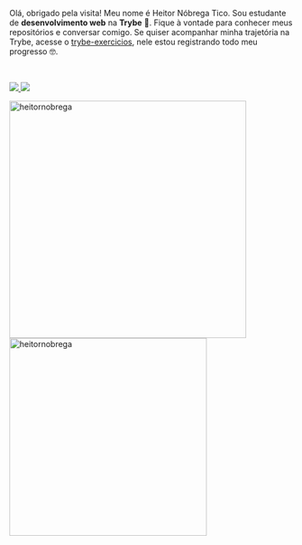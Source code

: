<p align="left"> 
Olá, obrigado pela visita! Meu nome é Heitor Nóbrega Tico. Sou estudante de <strong> desenvolvimento web</strong> na <strong>Trybe</strong> 💛.
Fique à vontade para conhecer meus repositórios e conversar comigo. Se quiser acompanhar minha trajetória na Trybe, acesse o <a href="https://github.com/heitornobrega/trybe-exercicios">trybe-exercicios</a>, nele estou registrando todo meu progresso 🤓.
</p>
<br>
<p align="left">
  <a href="https://www.linkedin.com/in/heitor-nobrega-tico" alt="Linkedin">
    <img src="https://img.shields.io/badge/-Linkedin-282A36?style=for-the-badge&logo=Linkedin&logoColor=D8BF26&link=https://www.linkedin.com/in/heitor-nobrega-tico"/>
  </a>
   <a href="" alt="Linkedin">
    <img src="https://img.shields.io/badge/-Portifolio-282A36?style=for-the-badge&logo=React&logoColor=D8BF26&link="/>
  </a>
</p>
<a href="https://github.com/heitornobrega">
  <img
       align="center"
       width="420px"
       src="https://github-readme-stats.vercel.app/api?username=heitornobrega&show_icons=true&&layout=compact&bg_color=282a2f&title_color=D8BF26&border_color=D8BF26&text_color=FFFFFF&icon_color=D8BF26"
       alt="heitornobrega" />
</a>
<a href="https://github.com/heitornobrega">
  <img
       align="center"
       width="350px"
       src="https://github-readme-stats.vercel.app/api/top-langs/?username=heitornobrega&layout=compact&bg_color=282a2f&title_color=D8BF26&border_color=D8BF26&text_color=FFFFFF" 
       alt="heitornobrega" />
</a>
